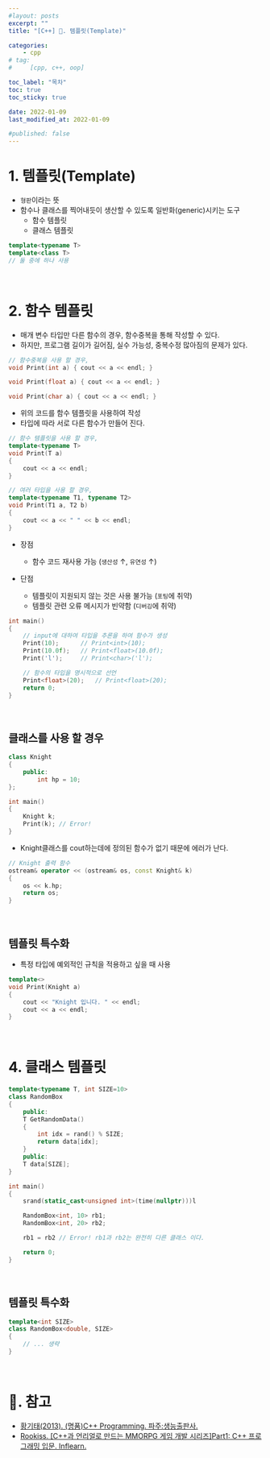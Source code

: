 ```yaml
---
#layout: posts
excerpt: ""
title: "[C++] 📂. 템플릿(Template)"

categories:
    - cpp
# tag:
#     [cpp, c++, oop]

toc_label: "목차"
toc: true
toc_sticky: true

date: 2022-01-09
last_modified_at: 2022-01-09

#published: false
---
```


# 1. 템플릿(**Template**)
- `형판`이라는 뜻
- 함수나 클래스를 찍어내듯이 생산할 수 있도록 일반화(generic)시키는 도구
    - 함수 템플릿
    - 클래스 템플릿
```c++
template<typename T>
template<class T>
// 둘 중에 하나 사용
```

<br>

# 2. 함수 템플릿
- 매개 변수 타입만 다른 함수의 경우, 함수중복을 통해 작성할 수 있다.
- 하지만, 프로그램 길이가 길어짐, 실수 가능성, 중복수정 많아짐의 문제가 있다.

```c++
// 함수중복을 사용 할 경우,
void Print(int a) { cout << a << endl; }

void Print(float a) { cout << a << endl; }

void Print(char a) { cout << a << endl; }
```
- 위의 코드를 함수 템플릿을 사용하여 작성
- 타입에 따라 서로 다른 함수가 만들어 진다.

```c++
// 함수 템플릿을 사용 할 경우,
template<typename T>
void Print(T a)
{
    cout << a << endl;
}

// 여러 타입을 사용 할 경우,
template<typename T1, typename T2>
void Print(T1 a, T2 b)
{
    cout << a << " " << b << endl;
}
```
- 장점
  - 함수 코드 재사용 가능 (`생산성` ↑, `유연성` ↑)

- 단점
  - 템플릿이 지원되지 않는 것은 사용 불가능 (`포팅`에 취약)
  - 템플릿 관련 오류 메시지가 빈약함 (`디버깅`에 취약)

```c++
int main()
{
    // input에 대하여 타입을 추론을 하여 함수가 생성
    Print(10);      // Print<int>(10);
    Print(10.0f);   // Print<float>(10.0f);
    Print('l');     // Print<char>('l');

    // 함수의 타입을 명시적으로 선언
    Print<float>(20);   // Print<float>(20);
    return 0;
}

```

<br>

## 클래스를 사용 할 경우
```c++
class Knight
{
    public:
        int hp = 10;
};

int main()
{
    Knight k;
    Print(k); // Error!
}
```
- Knight클래스를 cout하는데에 정의된 함수가 없기 때문에 에러가 난다.
```c++
// Knight 출력 함수
ostream& operator << (ostream& os, const Knight& k)
{
    os << k.hp;
    return os;
}
```

<br>

## 템플릿 특수화
- 특정 타입에 예외적인 규칙을 적용하고 싶을 때 사용
```c++
template<>
void Print(Knight a)
{
    cout << "Knight 입니다. " << endl;
    cout << a << endl;
}
```

<br>

# 4. 클래스 템플릿
```c++
template<typename T, int SIZE=10>
class RandomBox
{
    public:
    T GetRandomData()
    {
        int idx = rand() % SIZE;
        return data[idx];
    }
    public:
    T data[SIZE];
}

int main()
{
    srand(static_cast<unsigned int>(time(nullptr)))l

    RandomBox<int, 10> rb1;
    RandomBox<int, 20> rb2;

    rb1 = rb2 // Error! rb1과 rb2는 완전히 다른 클래스 이다.

    return 0;
}
```

<br>

## 템플릿 특수화
```c++
template<int SIZE>
class RandomBox<double, SIZE>
{
    // ... 생략
}
```

<br>

# 📑. 참고
* [황기태(2013). (명품)C++ Programming. 파주:생능출판사.](https://www.booksr.co.kr/html/book/book.asp?seq=697053)
* [Rookiss. [C++과 언리얼로 만드는 MMORPG 게임 개발 시리즈]Part1: C++ 프로그래밍 입문. Inflearn.](https://www.inflearn.com/course/%EC%96%B8%EB%A6%AC%EC%96%BC-3d-mmorpg-1/dashboard)